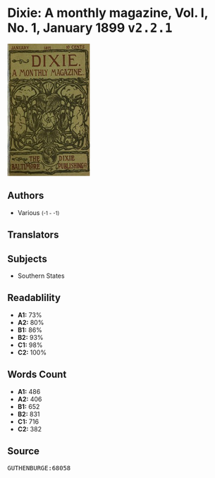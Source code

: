 # Dixie: A monthly magazine, Vol. I, No. 1, January 1899 <kbd>v2.2.1</kbd>

![](./cover.medium.jpg "")

## Authors


 - Various <small>(-1 - -1)</small>

## Translators



## Subjects


 - Southern States

## Readablility


 - **A1:** 73%
 - **A2:** 80%
 - **B1:** 86%
 - **B2:** 93%
 - **C1:** 98%
 - **C2:** 100%

## Words Count


 - **A1:** 486
 - **A2:** 406
 - **B1:** 652
 - **B2:** 831
 - **C1:** 716
 - **C2:** 382

## Source


<kbd>GUTHENBURGE:68058</kbd>
